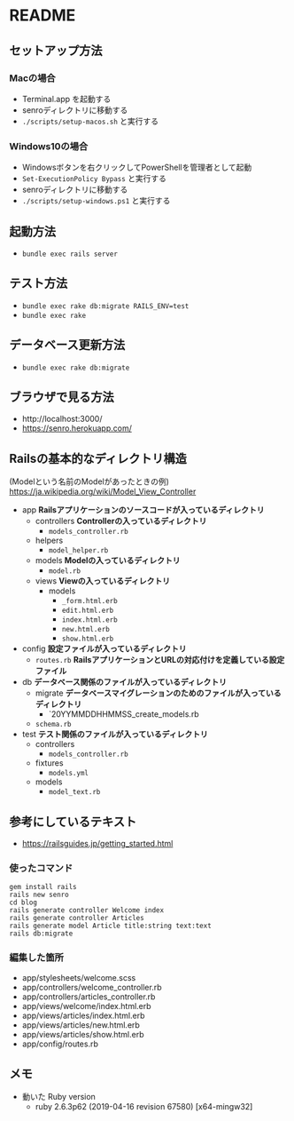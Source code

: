 # README

## セットアップ方法

### Macの場合
 - Terminal.app を起動する
 - senroディレクトリに移動する
 - `./scripts/setup-macos.sh` と実行する

### Windows10の場合
 - Windowsボタンを右クリックしてPowerShellを管理者として起動
 - `Set-ExecutionPolicy Bypass` と実行する
 - senroディレクトリに移動する
 - `./scripts/setup-windows.ps1` と実行する


## 起動方法
 - `bundle exec rails server`

## テスト方法
 - `bundle exec rake db:migrate RAILS_ENV=test`
 - `bundle exec rake`

## データベース更新方法
 - `bundle exec rake db:migrate`


## ブラウザで見る方法
 - http://localhost:3000/
 - https://senro.herokuapp.com/


## Railsの基本的なディレクトリ構造
(Modelという名前のModelがあったときの例)
https://ja.wikipedia.org/wiki/Model_View_Controller

 - app  **Railsアプリケーションのソースコードが入っているディレクトリ**
   - controllers   **Controllerの入っているディレクトリ**
     - `models_controller.rb`
   - helpers
     - `model_helper.rb`
   - models   **Modelの入っているディレクトリ**
     - `model.rb`
   - views   **Viewの入っているディレクトリ**
     - models
       - `_form.html.erb`
       - `edit.html.erb`
       - `index.html.erb`
       - `new.html.erb`
       - `show.html.erb`
 - config   **設定ファイルが入っているディレクトリ**
   - `routes.rb`   **RailsアプリケーションとURLの対応付けを定義している設定ファイル**
 - db   **データベース関係のファイルが入っているディレクトリ**
   - migrate   **データベースマイグレーションのためのファイルが入っているディレクトリ**
     - `20YYMMDDHHMMSS_create_models.rb
   - `schema.rb`
 - test   **テスト関係のファイルが入っているディレクトリ**
   - controllers
     - `models_controller.rb`
   - fixtures
     - `models.yml`
   - models
     - `model_text.rb`


## 参考にしているテキスト
 - https://railsguides.jp/getting_started.html


### 使ったコマンド
```
gem install rails
rails new senro
cd blog
rails generate controller Welcome index
rails generate controller Articles
rails generate model Article title:string text:text
rails db:migrate
```

### 編集した箇所
 - app/stylesheets/welcome.scss
 - app/controllers/welcome_controller.rb
 - app/controllers/articles_controller.rb
 - app/views/welcome/index.html.erb
 - app/views/articles/index.html.erb
 - app/views/articles/new.html.erb
 - app/views/articles/show.html.erb
 - app/config/routes.rb


## メモ

* 動いた Ruby version
    - ruby 2.6.3p62 (2019-04-16 revision 67580) [x64-mingw32]

